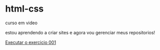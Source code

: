 # html-css
curso em video

estou aprendendo a criar sites e agora vou gerenciar meus repositorios!

<a href="https://jorgebezerranascimento.github.io/html-css/exercicios/ex001/index.html">Executar o exercicio 001</a>